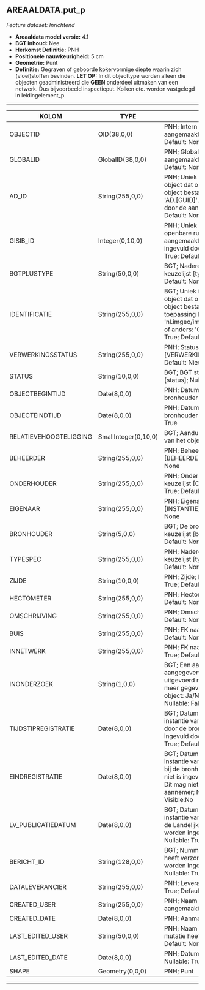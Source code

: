 ## AREAALDATA.put_p

*Feature dataset: Inrichtend*


* __Areaaldata model versie:__ 4.1
* __BGT inhoud:__ Nee
* __Herkomst Definitie:__ PNH
* __Positionele nauwkeurigheid:__ 5 cm
* __Geometrie:__ Punt
* __Definitie:__ Gegraven of geboorde kokervormige diepte waarin zich (vloei)stoffen bevinden. __LET OP:__ In dit objecttype worden alleen die objecten geadministreerd die __GEEN__ onderdeel uitmaken van een netwerk. Dus bijvoorbeeld inspectieput. Kolken etc. worden vastgelegd in leidingelement_p.  

***

|KOLOM                               |TYPE          	      |DEFINITIE|
|------                          	 |----          	      |-----    |
|OBJECTID                            |OID(38,0,0)             |PNH; Intern ArcGIS Identificatienummer, aangemaakt door ArcGIS; Nullable: False; Default: None|
|GLOBALID                            |GlobalID(38,0,0)        |PNH; Global Unique Identifier,  aangemaakt door ArcGIS; Nullable: False; Default: None|
|AD_ID                               |String(255,0,0)         |PNH; Uniek identificatienummer voor het object dat onveranderlijk is zolang het object bestaat in Areaaldata: in format 'AD.[GUID]'. Dit moet worden ingevuld door de aannemer; Nullable: False; Default: None|
|GISIB_ID                            |Integer(0,10,0)         |PNH; Uniek Identificatienummer beheer openbare ruimte (GISIB), wordt aangemaakt in GISIB en mag niet worden ingevuld door de aannemer; Nullable: True; Default: None|
|BGTPLUSTYPE                         |String(50,0,0)          |BGT; Nadere type omschrijving in de BGT; keuzelijst [typePUT]; Nullable: False; Default: None|
|IDENTIFICATIE                       |String(255,0,0)         |BGT; Uniek identificatienummer voor het object dat onveranderlijk is zolang het object bestaat: bevat indien van toepassing BGT/IMKL ID in format 'nl.imgeo/imkl.bronhouderscode.LokaalID' of anders: '00000'.LokaalID; Nullable: True; Default: None|
|VERWERKINGSSTATUS                   |String(255,0,0)         |PNH; Status van de gegevens; keuzelijst [VERWERKINGSSTATUS]; Nullable: False; Default: Nieuw|
|STATUS                              |String(10,0,0)          |BGT; BGT status van het object; keuzelijst [status]; Nullable: False; Default: bestaand|
|OBJECTBEGINTIJD                     |Date(8,0,0)             |PNH; Datum waarop het object bij de bronhouder is ontstaan; Nullable: True|
|OBJECTEINDTIJD                      |Date(8,0,0)             |PNH; Datum waarop het object bij de bronhouder niet meer geldig is; Nullable: True|
|RELATIEVEHOOGTELIGGING              |SmallInteger(0,10,0)    |BGT; Aanduiding voor de relatieve hoogte van het object; Nullable: False; Default: 0|
|BEHEERDER                           |String(255,0,0)         |PNH; Beheerder van het object; keuzelijst [BEHEERDER]; Nullable: True; Default: None|
|ONDERHOUDER                         |String(255,0,0)         |PNH; Onderhouder van het object; keuzelijst [ONDERHOUDER]; Nullable: True; Default: None|
|EIGENAAR                            |String(255,0,0)         |PNH; Eigenaar van het object; keuzelijst [INSTANTIE]; Nullable: True; Default: None|
|BRONHOUDER                          |String(5,0,0)           |BGT; De bronhoudercode van het object; keuzelijst [bronhouder]; Nullable: False; Default: None|
|TYPESPEC                            |String(255,0,0)         |PNH; Nadere typering van het object; keuzelijst [typeSpecPUT]; Nullable: True; Default: None|
|ZIJDE                               |String(10,0,0)          |PNH; Zijde; keuzelijst [ZIJDE]; Nullable: True; Default: None|
|HECTOMETER                          |String(255,0,0)         |PNH; Hectometrering; Nullable: True; Default: None|
|OMSCHRIJVING                        |String(255,0,0)         |PNH; Omschrijving; Nullable: True; Default: None|
|BUIS                                |String(255,0,0)         |PNH; FK naar buis_l; Nullable: True; Default: None|
|INNETWERK                           |String(255,0,0)         |PNH; FK naar utiliteitsNet_tbl; Nullable: True; Default: None|
|INONDERZOEK                         |String(1,0,0)           |BGT; Een aanduiding waarmee wordt aangegeven dat een onderzoek wordt uitgevoerd naar de juistheid van een of meer gegevens van het betreffende object: Ja/Nee; keuzelijst [jaNee]; Nullable: False; Default: N; Visible:No|
|TIJDSTIPREGISTRATIE                 |Date(8,0,0)             |BGT; Datum en tijdstip waarop deze instantie van het object is opgenomen door de bronhouder. Dit mag niet worden ingevuld door de aannemer; Nullable: True; Default: None; Visible:No|
|EINDREGISTRATIE                     |Date(8,0,0)             |BGT; Datum en tijdstip waarop deze instantie van het object niet meer geldig is bij de bronhouder. Wanneer deze waarde niet is ingevuld is de instantie nog geldig. Dit mag niet worden ingevuld door de aannemer; Nullable: True; Default: None; Visible:No|
|LV_PUBLICATIEDATUM                  |Date(8,0,0)             |BGT; Datum en tijdstip waarop deze instantie van het object is opgenomen in de Landelijke Voorziening. Dit mag niet worden ingevuld door de aannemer; Nullable: True; Default: None; Visible:No|
|BERICHT_ID                          |String(128,0,0)         |BGT; Nummer van het bericht dat PNH heeft verzonden naar LV. Dit mag niet worden ingevuld door de aannemer; Nullable: True; Default: None; Visible:No|
|DATALEVERANCIER                     |String(255,0,0)         |PNH; Leverancier van de data; Nullable: True; Default: None|
|CREATED_USER                        |String(255,0,0)         |PNH; Naam van gebruiker die de rij heeft aangemaakt; Nullable: True; Default: None|
|CREATED_DATE                        |Date(8,0,0)             |PNH; Aanmaakdatum; Nullable: True|
|LAST_EDITED_USER                    |String(50,0,0)          |PNH; Naam van gebruiker die de laatste mutatie heeft doorgevoerd; Nullable: True; Default: None|
|LAST_EDITED_DATE                    |Date(8,0,0)             |PNH; Datum van de laatste mutatie; Nullable: True|
|SHAPE                               |Geometry(0,0,0)         |PNH; Punt|




***

